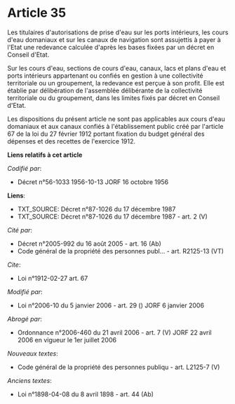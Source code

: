 # Article 35

Les titulaires d'autorisations de prise d'eau sur les ports intérieurs, les cours d'eau domaniaux et sur les canaux de
navigation sont assujettis à payer à l'Etat une redevance calculée d'après les bases fixées par un décret en Conseil d'Etat.

Sur les cours d'eau, sections de cours d'eau, canaux, lacs et plans d'eau et ports intérieurs appartenant ou confiés en
gestion à une collectivité territoriale ou un groupement, la redevance est perçue à son profit. Elle est établie par
délibération de l'assemblée délibérante de la collectivité territoriale ou du groupement, dans les limites fixés par décret
en Conseil d'Etat.

Les dispositions du présent article ne sont pas applicables aux cours d'eau domaniaux et aux canaux confiés à l'établissement
public créé par l'article 67 de la loi du 27 février 1912 portant fixation du budget général des dépenses et des recettes de
l'exercice 1912.

**Liens relatifs à cet article**

_Codifié par_:

  - Décret n°56-1033 1956-10-13 JORF 16 octobre 1956

**Liens**:

  - TXT_SOURCE: Décret n°87-1026 du 17 décembre 1987
  - TXT_SOURCE: Décret n°87-1026 du 17 décembre 1987 - art. 2 (V)

_Cité par_:

  - Décret n°2005-992 du 16 août 2005 - art. 16 (Ab)
  - Code général de la propriété des personnes publ... - art. R2125-13 (VT)

_Cite_:

  - Loi n°1912-02-27 art. 67

_Modifié par_:

  - Loi n°2006-10 du 5 janvier 2006 - art. 29 () JORF 6 janvier 2006

_Abrogé par_:

  - Ordonnance n°2006-460 du 21 avril 2006 - art. 7 (V) JORF 22 avril 2006 en vigueur le 1er juillet 2006

_Nouveaux textes_:

  - Code général de la propriété des personnes publiqu - art. L2125-7 (V)

_Anciens textes_:

  - Loi n°1898-04-08 du 8 avril 1898 - art. 44 (Ab)
